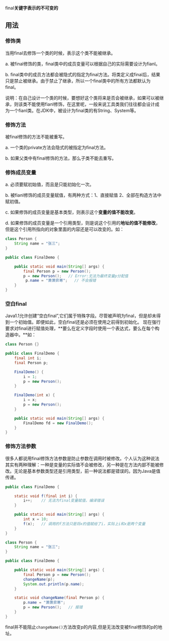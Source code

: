 final**关键字表示的不可变的**

## 用法

### 修饰类

当用final去修饰一个类的时候，表示这个类不能被继承。

a. 被final修饰的类，final类中的成员变量可以根据自己的实际需要设计为fianl。

b. final类中的成员方法都会被隐式的指定为final方法。将类定义成final后，结果只是禁止被继承。由于禁止了继承，所以一个final类中的所有方法都默认为final。

说明：在自己设计一个类的时候，要想好这个类将来是否会被继承，如果可以被继承，则该类不能使用fianl修饰，在这里呢，一般来说工具类我们往往都会设计成为一个fianl类。在JDK中，被设计为final类的有String、System等。

### 修饰方法

被final修饰的方法不能被重写。

a. 一个类的private方法会隐式的被指定为final方法。

b. 如果父类中有final修饰的方法，那么子类不能去重写。

### 修饰成员变量

a. 必须要赋初始值，而且是只能初始化一次。

b. 被fianl修饰的成员变量赋值，有两种方式：1、直接赋值 2、全部在构造方法中赋初值。

c. 如果修饰的成员变量是基本类型，则表示这个**变量的值不能改变**。

d. 如果修饰的成员变量是一个引用类型，则是说这个引用的**地址的值不能修改**，但是这个引用所指向的对象里面的内容还是可以改变的。如：

```java
class Person {
    String name = "张三";
}

public class FinalDemo {

    public static void main(String[] args) {
        final Person p = new Person();
        p = new Person();   // Error:无法为最终变量p分配值
         p.name = "萧萧弈寒";	// 不会报错
    }
}
```

### 空白final

Java1.1允许创建“空白final”,它们属于特殊字段。尽管被声明为final，但是却未得到一个初始值。即便如此，空白final还是必须在使用之前得到初始化。 现在强行要求对final进行赋值处理，**要么在定义字段时使用一个表达式，要么在每个构造器中。**如：

```java
class Person {}

public class FinalDemo {
    final int i;
    final Person p;

    FinalDemo() {
        i = 1;
        p = new Person();
    }

    FinalDemo(int x) {
        i = x;
        p = new Person();
    }

    public static void main(String[] args) {
        FinalDemo fd = new FinalDemo();
    }
}
```

### 修饰方法参数

很多人都说用final修饰方法参数是防止参数在调用时被修改。个人认为这种说法其实有两种理解：一种是变量的实际值不会被修改，另一种是在方法内部不能被修改。无论是基本参数类型还是引用类型，前一种说法都是错误的。因为Java是值传递。

```java
public class FinalDemo {

    static void f(final int i) {
        i++;    // 无法为final变量赋值，编译错误
    }

    public static void main(String[] args) {
        int x = 10;
        f(x);   // 调用的f方法只是将x的值赋给了i，实际上i和x是两个变量
    }
}
```

```java
class Person {
    String name = "张三";
}

public class FinalDemo {

    public static void main(String[] args) {
        final Person p = new Person();
        changeName(p);
        System.out.println(p.name);
    }

    static void changeName(final Person p) {
        p.name = "萧萧弈寒";
        p = new Person();	// 报错
    }
}
```

final并不能阻止`changeName()`方法改变p的内容,但是无法改变被final修饰的p的地址。




